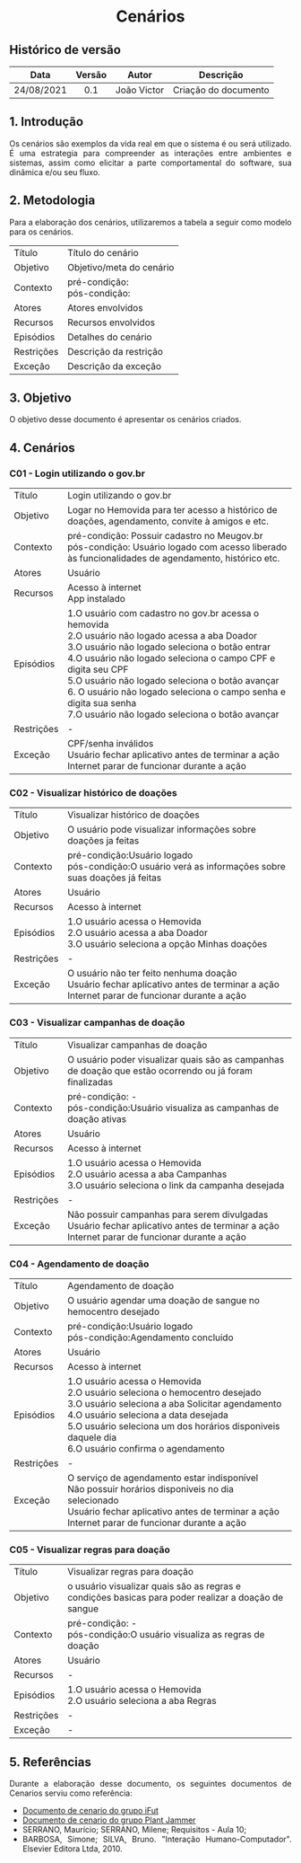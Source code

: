 # <center> Cenários


## Histórico de versão
| Data | Versão | Autor | Descrição |
| :-:|:-:|:-:|:-: |
| 24/08/2021 | 0.1 | João Victor | Criação do documento |

<div align="justify">

## 1. Introdução
Os cenários são exemplos da vida real em que o sistema é ou será utilizado. É uma estrategia para compreender as interações entre ambientes e sistemas, assim como elicitar a parte comportamental do software, sua dinâmica e/ou seu fluxo.

## 2. Metodologia
Para a elaboração dos cenários, utilizaremos a tabela a seguir como modelo para os cenários.

| | |
| - | - |
| Título | Título do cenário |
| Objetivo | Objetivo/meta do cenário |
| Contexto | pré-condição:</br>pós-condição: |
| Atores | Atores envolvidos |
| Recursos | Recursos envolvidos |
| Episódios | Detalhes do cenário |
| Restrições | Descrição da restrição |
| Exceção | Descrição da exceção |

## 3. Objetivo

O objetivo desse documento é apresentar os cenários criados.

## 4. Cenários

### C01 - Login utilizando o gov.br
| | |
| - | - |
| Título | Login utilizando o gov.br |
| Objetivo | Logar no Hemovida para ter acesso a histórico de doações, agendamento, convite à amigos e etc. |
| Contexto | pré-condição: Possuir cadastro no Meugov.br</br>pós-condição: Usuário logado com acesso liberado às funcionalidades de agendamento, histórico etc. |
| Atores | Usuário |
| Recursos | Acesso à internet</br>App instalado |
| Episódios | 1.O usuário com cadastro no gov.br acessa o hemovida</br>2.O usuário não logado acessa a aba Doador</br>3.O usuário não logado seleciona o botão entrar</br>4.O usuário não logado seleciona o campo CPF e digita seu CPF</br>5.O usuário não logado seleciona o botão avançar</br>6. O usuário não logado seleciona o campo senha e digita sua senha</br>7.O usuário não logado seleciona o botão avançar</br> |
| Restrições | - |
| Exceção | CPF/senha inválidos</br>Usuário fechar aplicativo antes de terminar a ação</br>Internet parar de funcionar durante a ação |

### C02 - Visualizar histórico de doações
| | |
| - | - |
| Título | Visualizar histórico de doações |
| Objetivo | O usuário pode visualizar informações sobre doações ja feitas |
| Contexto | pré-condição:Usuário logado </br>pós-condição:O usuário verá as informações sobre suas doações já feitas |
| Atores | Usuário |
| Recursos | Acesso à internet |
| Episódios | 1.O usuário acessa o Hemovida</br>2.O usuário acessa a aba Doador</br>3.O usuário seleciona a opção Minhas doações</br> |
| Restrições | - |
| Exceção | O usuário não ter feito nenhuma doação</br>Usuário fechar aplicativo antes de terminar a ação</br>Internet parar de funcionar durante a ação |

### C03 - Visualizar campanhas de doação
| | |
| - | - |
| Título | Visualizar campanhas de doação |
| Objetivo | O usuário poder visualizar quais são as campanhas de doação que estão ocorrendo ou já foram finalizadas |
| Contexto | pré-condição: - </br>pós-condição:Usuário visualiza as campanhas de doação ativas |
| Atores | Usuário |
| Recursos | Acesso à internet |
| Episódios | 1.O usuário acessa o Hemovida</br>2.O usuário acessa a aba Campanhas</br>3.O usuário seleciona o link da campanha desejada |
| Restrições | - |
| Exceção | Não possuir campanhas para serem divulgadas</br>Usuário fechar aplicativo antes de terminar a ação</br>Internet parar de funcionar durante a ação |

### C04 - Agendamento de doação
| | |
| - | - |
| Título | Agendamento de doação |
| Objetivo | O usuário agendar uma doação de sangue no hemocentro desejado |
| Contexto | pré-condição:Usuário logado </br>pós-condição:Agendamento concluido |
| Atores | Usuário |
| Recursos | Acesso à internet |
| Episódios | 1.O usuário acessa o Hemovida</br>2.O usuário seleciona o hemocentro desejado</br>3.O usuário seleciona a aba Solicitar agendamento</br>4.O usuário seleciona a data desejada</br>5.O usuário seleciona um dos horários disponiveis daquele dia</br>6.O usuário confirma o agendamento   |
| Restrições | - |
| Exceção | O serviço de agendamento estar indisponível</br>Não possuir horários disponiveis no dia selecionado</br>Usuário fechar aplicativo antes de terminar a ação</br>Internet parar de funcionar durante a ação |

### C05 - Visualizar regras para doação
| | |
| - | - |
| Título | Visualizar regras para doação |
| Objetivo | o usuário visualizar quais são as regras e condições basicas para poder realizar a doação de sangue |
| Contexto | pré-condição: - </br>pós-condição:O usuário visualiza as regras de doação |
| Atores | Usuário |
| Recursos | - |
| Episódios | 1.O usuário acessa o Hemovida</br>2.O usuário seleciona a aba Regras |
| Restrições | - |
| Exceção | - |

## 5. Referências

Durante a elaboração desse documento, os seguintes documentos de Cenarios serviu como referência:

- [Documento de cenario do grupo iFut](https://requisitos-de-software.github.io/2020.1-iFut/modelagem/cenarios/cenariosTotais/)
- [Documento de cenario do grupo Plant Jammer](https://requisitos-de-software.github.io/2020.2-PlantJammer/#/pages/ponto_de_controle_3/cenarios)
- SERRANO, Maurício; SERRANO, Milene; Requisitos - Aula 10;
- BARBOSA, Simone; SILVA, Bruno. "Interação Humano-Computador". Elsevier Editora Ltda, 2010.


</div> 